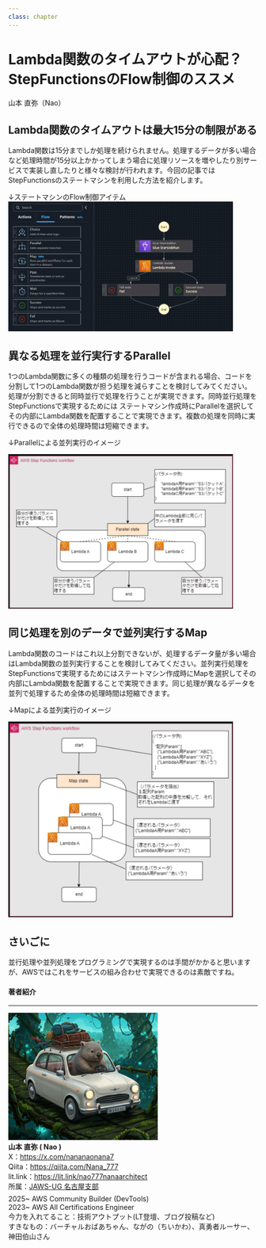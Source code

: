 ```yaml
---
class: chapter
---
```


# Lambda関数のタイムアウトが心配？StepFunctionsのFlow制御のススメ

<div class="flush-right">
山本 直弥（Nao）
</div>


## Lambda関数のタイムアウトは最大15分の制限がある
Lambda関数は15分までしか処理を続けられません。処理するデータが多い場合など処理時間が15分以上かかってしまう場合に処理リソースを増やしたり別サービスで実装し直したりと様々な検討が行われます。今回の記事ではStepFunctionsのステートマシンを利用した方法を紹介します。  

↓ステートマシンのFlow制御アイテム  
<img src="images/chap-naosan-devtools/stepfunctions_01_image.png" width="90%">

## 異なる処理を並行実行するParallel
1つのLambda関数に多くの種類の処理を行うコードが含まれる場合、コードを分割して1つのLambda関数が担う処理を減らすことを検討してみてください。処理が分割できると同時並行で処理を行うことが実現できます。同時並行処理をStepFunctionsで実現するためには
ステートマシン作成時にParallelを選択してその内部にLambda関数を配置することで実現できます。複数の処理を同時に実行できるので全体の処理時間は短縮できます。  

↓Parallelによる並列実行のイメージ  

<img src="images/chap-naosan-devtools/stepfunctionsflow_01_parallel.png" width="90%">  


## 同じ処理を別のデータで並列実行するMap
Lambda関数のコードはこれ以上分割できないが、処理するデータ量が多い場合はLambda関数の並列実行することを検討してみてください。並列実行処理をStepFunctionsで実現するためにはステートマシン作成時にMapを選択してその内部にLambda関数を配置することで実現できます。同じ処理が異なるデータを並列で処理するため全体の処理時間は短縮できます。

↓Mapによる並列実行のイメージ  

<img src="images/chap-naosan-devtools/stepfunctionsflow_02_map.png" width="90%">  

## さいごに
並行処理や並列処理をプログラミングで実現するのは手間がかかると思いますが、AWSではこれをサービスの組み合わせで実現できるのは素敵ですね。

#### 著者紹介

---

<div class="author-profile">
    <img src="images/naosan.jpg" width="60%">
    <div>
        <div>
            <b>山本 直弥 ( Nao )</b></br> 
            X：<a href="https://x.com/nananaonana7">https://x.com/nananaonana7</a></br> 
            Qiita：<a href="https://qiita.com/Nana_777">https://qiita.com/Nana_777</a></br> 
            lit.link：<a href="https://qiita.com/Nana_777">https://lit.link/nao777nanaarchitect</a></br> 
            所属：<a href="https://jawsug-nagoya.connpass.com/">JAWS-UG 名古屋支部</a>
        </div>
    </div>
</div>
<p style="margin-top: 0.5em; margin-bottom: 2em;">
2025~ AWS Community Builder (DevTools) </br> 
2023~ AWS All Certifications Engineer </br> 
今力を入れてること：技術アウトプット(LT登壇、ブログ投稿など) </br> 
すきなもの：バーチャルおばあちゃん、ながの（ちいかわ）、真勇者ルーサー、神田伯山さん </br> 
</p>